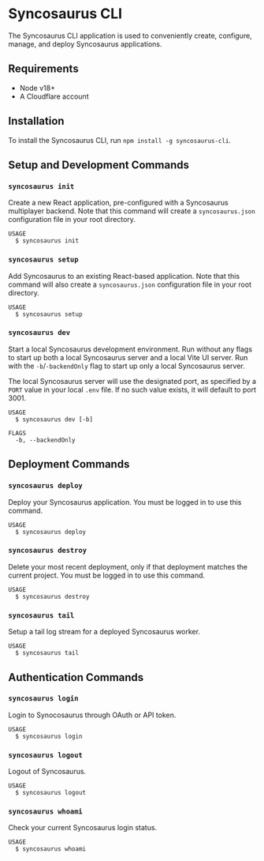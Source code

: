 # Syncosaurus CLI

The Syncosaurus CLI application is used to conveniently create, configure, manage, and deploy Syncosaurus applications.

## Requirements

- Node v18+
- A Cloudflare account

## Installation

To install the Syncosaurus CLI, run `npm install -g syncosaurus-cli`. 

## Setup and Development Commands

### `syncosaurus init`

Create a new React application, pre-configured with a Syncosaurus multiplayer backend. Note that this command will create a `syncosaurus.json` configuration file in your root directory.

```
USAGE
  $ syncosaurus init
```

### `syncosaurus setup`

Add Syncosaurus to an existing React-based application. Note that this command will also create a `syncosaurus.json` configuration file in your root directory.

```
USAGE
  $ syncosaurus setup
```

### `syncosaurus dev`

Start a local Syncosaurus development environment. Run without any flags to start up both a local Syncosaurus server and a local Vite UI server. Run with the `-b`/`-backendOnly` flag to start up only a local Syncosaurus server.

The local Syncosaurus server will use the designated port, as specified by a `PORT` value in your local `.env` file. If no such value exists, it will default to port 3001.

```
USAGE
  $ syncosaurus dev [-b]

FLAGS
  -b, --backendOnly
```

## Deployment Commands

### `syncosaurus deploy`

Deploy your Syncosaurus application. You must be logged in to use this command.

```
USAGE
  $ syncosaurus deploy
```

### `syncosaurus destroy`

Delete your most recent deployment, only if that deployment matches the current project. You must be logged in to use this command.

```
USAGE
  $ syncosaurus destroy
```

### `syncosaurus tail`

Setup a tail log stream for a deployed Syncosaurus worker.

```
USAGE
  $ syncosaurus tail
```

## Authentication Commands

### `syncosaurus login`

Login to Synocosaurus through OAuth or API token.

```
USAGE
  $ syncosaurus login
```

### `syncosaurus logout`

Logout of Syncosaurus.

```
USAGE
  $ syncosaurus logout
```

### `syncosaurus whoami`

Check your current Syncosaurus login status.

```
USAGE
  $ syncosaurus whoami
```
